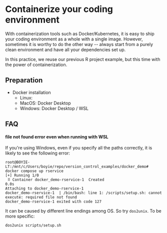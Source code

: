 # Containerize your coding environment

With containerization tools such as Docker/Kubernetes, it is easy to ship your coding environment as a whole with a single image. However, sometimes it is worthy to do the other way -- always start from a purely clean environment and have all your dependencies set up.

In this practice, we reuse our previous R project example, but this time with the power of containerization.

## Preparation
- Docker installation
    - Linux: 
    - MacOS: Docker Desktop
    - Windows: Docker Desktop / WSL

## FAQ

#### file not found error even when running with WSL

If you're using Windows, even if you specify all the paths correctly, it is likely to see the following error:
```
root@BOYIE-LT:/mnt/c/Users/boyie/repo/version_control_examples/docker_demo# docker compose up rservice
[+] Running 1/0
 ⠿ Container docker_demo-rservice-1  Created                                                                                           0.0s
Attaching to docker_demo-rservice-1
docker_demo-rservice-1  | /bin/bash: line 1: /scripts/setup.sh: cannot execute: required file not found
docker_demo-rservice-1 exited with code 127
```

It can be caused by different line endings among OS. So try `dos2unix`. To be more specific:
```shell
dos2unix scripts/setup.sh
```



